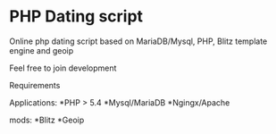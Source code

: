 # PHP Dating script
Online php dating script based on MariaDB/Mysql, PHP, Blitz template engine and geoip

Feel free to join development

Requirements

Applications:
*PHP > 5.4
*Mysql/MariaDB
*Ngingx/Apache

mods:
*Blitz
*Geoip

